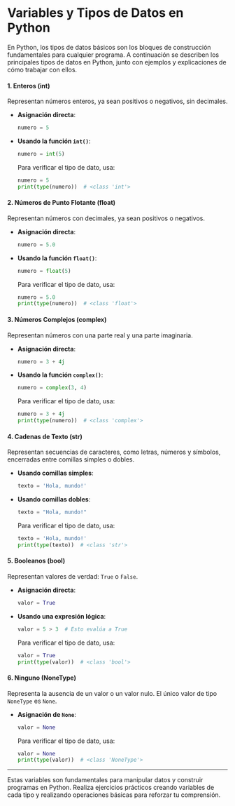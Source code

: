 
# Variables y Tipos de Datos en Python

En Python, los tipos de datos básicos son los bloques de construcción fundamentales para cualquier programa. A continuación se describen los principales tipos de datos en Python, junto con ejemplos y explicaciones de cómo trabajar con ellos.

#### 1. Enteros (int)
Representan números enteros, ya sean positivos o negativos, sin decimales.

- **Asignación directa**:
  ```python
  numero = 5
  ```

- **Usando la función `int()`**:
  ```python
  numero = int(5)
  ```

  Para verificar el tipo de dato, usa:
  ```python
  numero = 5
  print(type(numero))  # <class 'int'>
  ```

#### 2. Números de Punto Flotante (float)
Representan números con decimales, ya sean positivos o negativos.

- **Asignación directa**:
  ```python
  numero = 5.0
  ```

- **Usando la función `float()`**:
  ```python
  numero = float(5)
  ```

  Para verificar el tipo de dato, usa:
  ```python
  numero = 5.0
  print(type(numero))  # <class 'float'>
  ```

#### 3. Números Complejos (complex)
Representan números con una parte real y una parte imaginaria.

- **Asignación directa**:
  ```python
  numero = 3 + 4j
  ```

- **Usando la función `complex()`**:
  ```python
  numero = complex(3, 4)
  ```

  Para verificar el tipo de dato, usa:
  ```python
  numero = 3 + 4j
  print(type(numero))  # <class 'complex'>
  ```

#### 4. Cadenas de Texto (str)
Representan secuencias de caracteres, como letras, números y símbolos, encerradas entre comillas simples o dobles.

- **Usando comillas simples**:
  ```python
  texto = 'Hola, mundo!'
  ```

- **Usando comillas dobles**:
  ```python
  texto = "Hola, mundo!"
  ```

  Para verificar el tipo de dato, usa:
  ```python
  texto = 'Hola, mundo!'
  print(type(texto))  # <class 'str'>
  ```

#### 5. Booleanos (bool)
Representan valores de verdad: `True` o `False`.

- **Asignación directa**:
  ```python
  valor = True
  ```

- **Usando una expresión lógica**:
  ```python
  valor = 5 > 3  # Esto evalúa a True
  ```

  Para verificar el tipo de dato, usa:
  ```python
  valor = True
  print(type(valor))  # <class 'bool'>
  ```

#### 6. Ninguno (NoneType)
Representa la ausencia de un valor o un valor nulo. El único valor de tipo `NoneType` es `None`.

- **Asignación de `None`**:
  ```python
  valor = None
  ```

  Para verificar el tipo de dato, usa:
  ```python
  valor = None
  print(type(valor))  # <class 'NoneType'>
  ```

---

Estas variables son fundamentales para manipular datos y construir programas en Python. Realiza ejercicios prácticos creando variables de cada tipo y realizando operaciones básicas para reforzar tu comprensión.
